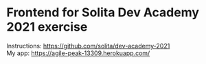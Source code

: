 # Frontend for Solita Dev Academy 2021 exercise<br />
Instructions: https://github.com/solita/dev-academy-2021<br />
My app: https://agile-peak-13309.herokuapp.com/
